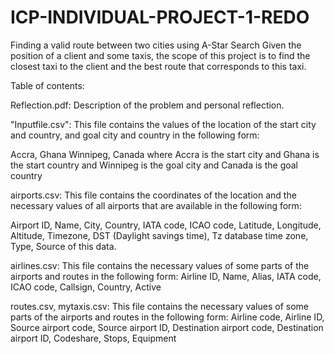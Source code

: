# ICP-INDIVIDUAL-PROJECT-1-REDO
Finding a valid route between two cities using A-Star Search
Given the position of a client and some taxis, the scope of this project is to find the closest taxi to the client and the best route that corresponds to this taxi.

Table of contents:

Reflection.pdf: Description of the problem and personal reflection.

"Inputfile.csv": This file contains the values of the location of the start city and country, and goal city and country in the following form:

Accra, Ghana
Winnipeg, Canada
where Accra is the start city and Ghana is the start country
and Winnipeg is the goal city and Canada is the goal country

airports.csv: This file contains the coordinates of the location and the necessary values of all airports that are available in the following form:

Airport ID, Name, City, Country, IATA code, ICAO code, Latitude, Longitude, Altitude, Timezone, DST (Daylight savings time), Tz database time zone, Type, Source of this data.

airlines.csv: This file contains the necessary values of some parts of the airports and routes in the following form:
Airline ID, Name, Alias, IATA code, ICAO code, Callsign, Country, Active

routes.csv, mytaxis.csv: This file contains the necessary values of some parts of the airports and routes in the following form:
Airline code, Airline ID, Source airport code, Source airport ID, Destination airport code, Destination airport ID, Codeshare, Stops, Equipment
